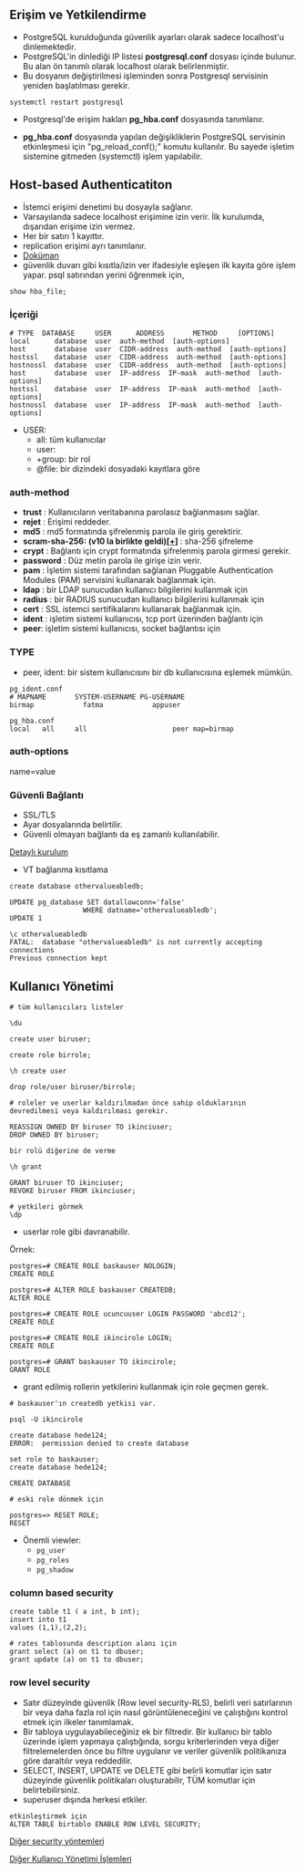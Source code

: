 ## Erişim ve Yetkilendirme 
 
* PostgreSQL kurulduğunda güvenlik ayarları olarak sadece localhost'u dinlemektedir.
* PostgreSQL'in dinlediği IP listesi **postgresql.conf** dosyası içinde bulunur. Bu alan ön tanımlı olarak localhost olarak belirlenmiştir.
* Bu dosyanın değiştirilmesi işleminden sonra Postgresql servisinin yeniden başlatılması gerekir.

```
systemctl restart postgresql

```

* Postgresql'de erişim hakları **pg_hba.conf** dosyasında tanımlanır.

* **pg_hba.conf** dosyasında yapılan değişikliklerin PostgreSQL servisinin etkinleşmesi için "pg_reload_conf();" komutu kullanılır. Bu sayede işletim sistemine gitmeden (systemctl) işlem yapılabilir.

##  Host-based Authenticatiton
* İstemci erişimi denetimi bu dosyayla sağlanır.
* Varsayılanda sadece localhost erişimine izin verir. İlk kurulumda, dışarıdan erişime izin vermez.
* Her bir satırı 1 kayıttır.
* replication erişimi ayrı tanımlanır.
* [Doküman](https://www.postgresql.org/docs/11/auth-pg-hba-conf.html)
* güvenlik duvarı gibi  kısıtla/izin ver ifadesiyle eşleşen ilk kayıta göre işlem yapar.
psql satırından yerini öğrenmek için, 

```
show hba_file;
```

### İçeriği

```
# TYPE  DATABASE     USER      ADDRESS       METHOD     [OPTIONS]
local      database  user  auth-method  [auth-options]
host       database  user  CIDR-address  auth-method  [auth-options]
hostssl    database  user  CIDR-address  auth-method  [auth-options]
hostnossl  database  user  CIDR-address  auth-method  [auth-options]
host       database  user  IP-address  IP-mask  auth-method  [auth-options]
hostssl    database  user  IP-address  IP-mask  auth-method  [auth-options]
hostnossl  database  user  IP-address  IP-mask  auth-method  [auth-options]
```

* USER:  
  * all: tüm kullanıcılar
  * user:
  * +group: bir rol
  * @file: bir dizindeki dosyadaki kayıtlara göre


### auth-method
* **trust** : Kullanıcıların veritabanına parolasız bağlanmasını sağlar.
* **rejet** : Erişimi reddeder.
* **md5**   : md5 formatında şifrelenmiş parola ile giriş gerektirir.
* **scram-sha-256: (v10 la birlikte geldi)[[+]](http://hacksoclock.blogspot.com/2018/10/how-to-set-up-scram-sha-256.html)** : sha-256 şifreleme
* **crypt** : Bağlantı için crypt formatında şifrelenmiş parola girmesi gerekir.
* **password** : Düz metin parola ile girişe izin verir.
* **pam** : İşletim sistemi tarafından sağlanan Pluggable Authentication Modules (PAM) servisini kullanarak bağlanmak için.
* **ldap** : bir LDAP sunucudan kullanıcı bilgilerini kullanmak için
* **radius** : bir RADIUS sunucudan kullanıcı bilgilerini kullanmak için
* **cert** : SSL istemci sertifikalarını kullanarak bağlanmak için.
* **ident** : işletim sistemi kullanıcısı, tcp port üzerinden bağlantı için
* **peer**: işletim sistemi kullanıcısı, socket bağlantısı için


### TYPE
* peer, ident: bir sistem kullanıcısını bir db kullanıcısına eşlemek mümkün.
  
```
pg_ident.conf
# MAPNAME       SYSTEM-USERNAME PG-USERNAME
birmap            fatma            appuser

pg_hba.conf
local   all     all                     peer map=birmap

```

### auth-options
name=value

### Güvenli Bağlantı

* SSL/TLS
* Ayar dosyalarında belirtilir.
* Güvenli olmayan bağlantı da eş zamanlı kullanılabilir.

[Detaylı kurulum](https://www.cybertec-postgresql.com/en/setting-up-ssl-authentication-for-postgresql/)


* VT bağlanma kısıtlama

```
create database othervalueabledb;

UPDATE pg_database SET datallowconn='false'
                  WHERE datname='othervalueabledb';
UPDATE 1

\c othervalueabledb
FATAL:  database "othervalueabledb" is not currently accepting connections
Previous connection kept

```

## Kullanıcı Yönetimi

```
# tüm kullanıcıları listeler

\du 

create user biruser;

create role birrole;

\h create user

drop role/user biruser/birrole;

# roleler ve userlar kaldırılmadan önce sahip olduklarının devredilmesi veya kaldırılması gerekir. 

REASSIGN OWNED BY biruser TO ikinciuser;
DROP OWNED BY biruser;

bir rolü diğerine de verme

\h grant 

GRANT biruser TO ikinciuser;
REVOKE biruser FROM ikinciuser;

# yetkileri görmek
\dp 

```
* userlar role gibi davranabilir.

Örnek:

```
postgres=# CREATE ROLE baskauser NOLOGIN;
CREATE ROLE

postgres=# ALTER ROLE baskauser CREATEDB;
ALTER ROLE

postgres=# CREATE ROLE ucuncuuser LOGIN PASSWORD 'abcd12';
CREATE ROLE

postgres=# CREATE ROLE ikincirole LOGIN;
CREATE ROLE

postgres=# GRANT baskauser TO ikincirole;
GRANT ROLE

```
* grant edilmiş rollerin yetkilerini kullanmak için role geçmen gerek.

```
# baskauser'ın createdb yetkisi var.

psql -U ikincirole

create database hede124;
ERROR:  permission denied to create database

set role to baskauser;
create database hede124;

CREATE DATABASE

# eski role dönmek için

postgres=> RESET ROLE;
RESET

```

* Önemli viewler: 
  * `pg_user`  
  * `pg_roles`
  * `pg_shadow`

### column based security

```
create table t1 ( a int, b int);
insert into t1 
values (1,1),(2,2);

# rates tablosunda description alanı için 
grant select (a) on t1 to dbuser;
grant update (a) on t1 to dbuser;

```
### row level security

* Satır düzeyinde güvenlik (Row level security-RLS), belirli veri satırlarının bir veya daha fazla rol için nasıl görüntüleneceğini ve çalıştığını kontrol etmek için ilkeler tanımlamak.
* Bir tabloya uygulayabileceğiniz ek bir filtredir. Bir kullanıcı bir tablo üzerinde işlem yapmaya çalıştığında, sorgu kriterlerinden veya diğer filtrelemelerden önce bu filtre uygulanır ve veriler güvenlik politikanıza göre daraltılır veya reddedilir.
* SELECT, INSERT, UPDATE ve DELETE gibi belirli komutlar için satır düzeyinde güvenlik politikaları oluşturabilir, TÜM komutlar için belirtebilirsiniz.
* superuser dışında herkesi etkiler. 

```
etkinleştirmek için
ALTER TABLE birtablo ENABLE ROW LEVEL SECURITY;

```

[Diğer security yöntemleri](https://www.enterprisedb.com/postgres-tutorials/how-implement-column-and-row-level-security-postgresql)

[Diğer Kullanıcı Yönetimi İşlemleri](https://tubitak-bilgem-yte.github.io/pg-yonetici/docs/05-veritabani-yonetimi/kullanici_yonetimi/)
